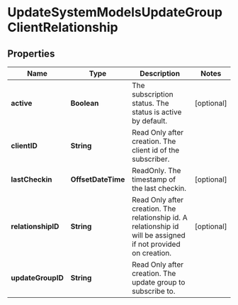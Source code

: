 

# UpdateSystemModelsUpdateGroupClientRelationship


## Properties

| Name | Type | Description | Notes |
|------------ | ------------- | ------------- | -------------|
|**active** | **Boolean** | The subscription status.  The status is active by default. |  [optional] |
|**clientID** | **String** | Read Only after creation. The client id of the subscriber. |  |
|**lastCheckin** | **OffsetDateTime** | ReadOnly. The timestamp of the last checkin. |  [optional] |
|**relationshipID** | **String** | Read Only after creation. The relationship id.  A relationship id will be assigned if not provided on creation. |  [optional] |
|**updateGroupID** | **String** | Read Only after creation. The update group to subscribe to. |  |



